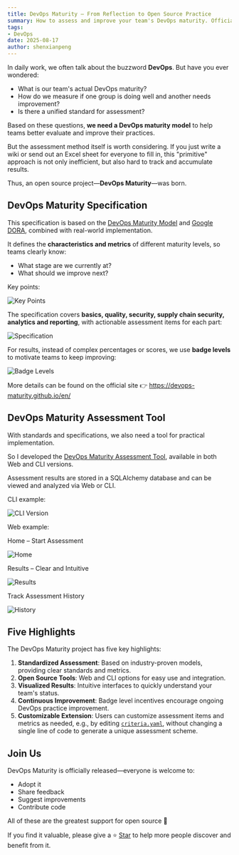 ```yaml
---
title: DevOps Maturity — From Reflection to Open Source Practice
summary: How to assess and improve your team's DevOps maturity. Official release of the DevOps Maturity open source project, with assessment tools and practical guides.
tags:
- DevOps
date: 2025-08-17
author: shenxianpeng
---
```


In daily work, we often talk about the buzzword **DevOps**.
But have you ever wondered:

* What is our team's actual DevOps maturity?
* How do we measure if one group is doing well and another needs improvement?
* Is there a unified standard for assessment?

Based on these questions, **we need a DevOps maturity model** to help teams better evaluate and improve their practices.

But the assessment method itself is worth considering.
If you just write a wiki or send out an Excel sheet for everyone to fill in, this "primitive" approach is not only inefficient, but also hard to track and accumulate results.

Thus, an open source project—**DevOps Maturity**—was born.

## DevOps Maturity Specification

This specification is based on the [DevOps Maturity Model](https://axify.io/blog/devops-maturity-model) and [Google DORA](https://cloud.google.com/devops), combined with real-world implementation.

It defines the **characteristics and metrics** of different maturity levels, so teams clearly know:

* What stage are we currently at?
* What should we improve next?

Key points:

![Key Points](keypoints.en.png)

The specification covers **basics, quality, security, supply chain security, analytics and reporting**, with actionable assessment items for each part:

![Specification](spec.en.png)

For results, instead of complex percentages or scores, we use **badge levels** to motivate teams to keep improving:

![Badge Levels](level.en.png)

More details can be found on the official site 👉 https://devops-maturity.github.io/en/

## DevOps Maturity Assessment Tool

With standards and specifications, we also need a tool for practical implementation.

So I developed the [DevOps Maturity Assessment Tool](https://github.com/devops-maturity/devops-maturity), available in both Web and CLI versions.

Assessment results are stored in a SQLAlchemy database and can be viewed and analyzed via Web or CLI.

CLI example:

![CLI Version](demo.gif)

Web example:

Home – Start Assessment

![Home](home.png)

Results – Clear and Intuitive

![Results](result.png)

Track Assessment History

![History](list.png)

## Five Highlights

The DevOps Maturity project has five key highlights:

1. **Standardized Assessment**: Based on industry-proven models, providing clear standards and metrics.
2. **Open Source Tools**: Web and CLI options for easy use and integration.
3. **Visualized Results**: Intuitive interfaces to quickly understand your team's status.
4. **Continuous Improvement**: Badge level incentives encourage ongoing DevOps practice improvement.
5. **Customizable Extension**: Users can customize assessment items and metrics as needed, e.g., by editing [`criteria.yaml`](https://github.com/devops-maturity/devops-maturity/blob/main/src/config/criteria.yaml), without changing a single line of code to generate a unique assessment scheme.

## Join Us

DevOps Maturity is officially released—everyone is welcome to:

* Adopt it
* Share feedback
* Suggest improvements
* Contribute code

All of these are the greatest support for open source 🙌

If you find it valuable, please give a ⭐ [Star](https://github.com/devops-maturity/devops-maturity) to help more people discover and benefit from it.
